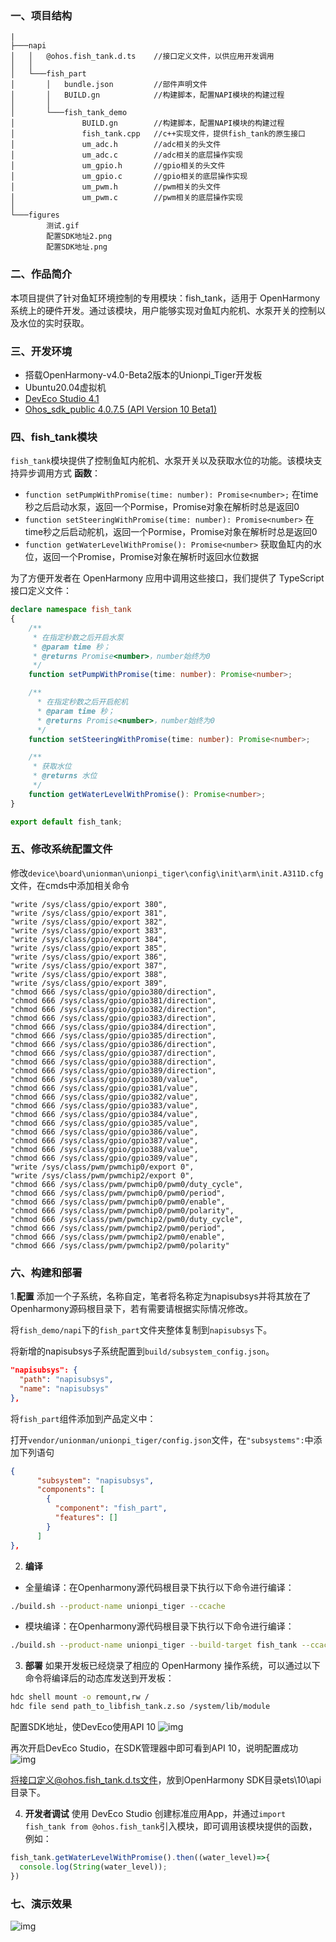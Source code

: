 ### 一、**项目结构**

```
|
├───napi
│   │   @ohos.fish_tank.d.ts    //接口定义文件，以供应用开发调用
│   │
│   └───fish_part
│       │   bundle.json         //部件声明文件
│       │   BUILD.gn            //构建脚本，配置NAPI模块的构建过程
│       │
│       └───fish_tank_demo
│               BUILD.gn        //构建脚本，配置NAPI模块的构建过程
│               fish_tank.cpp   //c++实现文件，提供fish_tank的原生接口
│               um_adc.h        //adc相关的头文件
│               um_adc.c        //adc相关的底层操作实现
│               um_gpio.h       //gpio相关的头文件
│               um_gpio.c       //gpio相关的底层操作实现
│               um_pwm.h        //pwm相关的头文件
│               um_pwm.c        //pwm相关的底层操作实现
│
└───figures
        测试.gif
        配置SDK地址2.png
        配置SDK地址.png
```

### 二、**作品简介**
本项目提供了针对鱼缸环境控制的专用模块：fish_tank，适用于 OpenHarmony 系统上的硬件开发。通过该模块，用户能够实现对鱼缸内舵机、水泵开关的控制以及水位的实时获取。

### 三、**开发环境**
- 搭载OpenHarmony-v4.0-Beta2版本的Unionpi_Tiger开发板
- Ubuntu20.04虚拟机
- [DevEco Studio 4.1](https://docs.openharmony.cn/pages/v4.1/zh-cn/release-notes/OpenHarmony-v4.1-release.md/#%E9%85%8D%E5%A5%97%E5%85%B3%E7%B3%BB)
- [Ohos_sdk_public 4.0.7.5 (API Version 10 Beta1)](https://gitee.com/openharmony/docs/blob/master/zh-cn/release-notes/OpenHarmony-v4.0-beta1.md#https://gitee.com/link?target=https%3A%2F%2Frepo.huaweicloud.com%2Fopenharmony%2Fos%2F4.0-Beta1%2Fohos-sdk-windows_linux-public-20230605.tar.gz)

### 四、fish_tank模块
`fish_tank`模块提供了控制鱼缸内舵机、水泵开关以及获取水位的功能。该模块支持异步调用方式
**函数**：
- `function setPumpWithPromise(time: number): Promise<number>;`
在time秒之后启动水泵，返回一个Pormise，Promise对象在解析时总是返回0
- `function setSteeringWithPromise(time: number): Promise<number>`
在time秒之后启动舵机，返回一个Pormise，Promise对象在解析时总是返回0
- `function getWaterLevelWithPromise(): Promise<number>`
获取鱼缸内的水位，返回一个Promise，Promise对象在解析时返回水位数据

为了方便开发者在 OpenHarmony 应用中调用这些接口，我们提供了 TypeScript 接口定义文件：
```ts
declare namespace fish_tank
{
    /**
     * 在指定秒数之后开启水泵
     * @param time 秒；
     * @returns Promise<number>，number始终为0
     */
    function setPumpWithPromise(time: number): Promise<number>;

    /**
      * 在指定秒数之后开启舵机
      * @param time 秒；
      * @returns Promise<number>，number始终为0
      */
    function setSteeringWithPromise(time: number): Promise<number>;

    /**
     * 获取水位
     * @returns 水位
     */
    function getWaterLevelWithPromise(): Promise<number>;
}

export default fish_tank;
```

### 五、修改系统配置文件
修改`device\board\unionman\unionpi_tiger\config\init\arm\init.A311D.cfg`文件，在cmds中添加相关命令
```
"write /sys/class/gpio/export 380",
"write /sys/class/gpio/export 381",
"write /sys/class/gpio/export 382",
"write /sys/class/gpio/export 383",
"write /sys/class/gpio/export 384",
"write /sys/class/gpio/export 385",
"write /sys/class/gpio/export 386",
"write /sys/class/gpio/export 387",
"write /sys/class/gpio/export 388",
"write /sys/class/gpio/export 389",
"chmod 666 /sys/class/gpio/gpio380/direction",
"chmod 666 /sys/class/gpio/gpio381/direction",
"chmod 666 /sys/class/gpio/gpio382/direction",
"chmod 666 /sys/class/gpio/gpio383/direction",
"chmod 666 /sys/class/gpio/gpio384/direction",
"chmod 666 /sys/class/gpio/gpio385/direction",
"chmod 666 /sys/class/gpio/gpio386/direction",
"chmod 666 /sys/class/gpio/gpio387/direction",
"chmod 666 /sys/class/gpio/gpio388/direction",
"chmod 666 /sys/class/gpio/gpio389/direction",
"chmod 666 /sys/class/gpio/gpio380/value",
"chmod 666 /sys/class/gpio/gpio381/value",
"chmod 666 /sys/class/gpio/gpio382/value",
"chmod 666 /sys/class/gpio/gpio383/value",
"chmod 666 /sys/class/gpio/gpio384/value",
"chmod 666 /sys/class/gpio/gpio385/value",
"chmod 666 /sys/class/gpio/gpio386/value",
"chmod 666 /sys/class/gpio/gpio387/value",
"chmod 666 /sys/class/gpio/gpio388/value",
"chmod 666 /sys/class/gpio/gpio389/value",
"write /sys/class/pwm/pwmchip0/export 0",
"write /sys/class/pwm/pwmchip2/export 0",
"chmod 666 /sys/class/pwm/pwmchip0/pwm0/duty_cycle",
"chmod 666 /sys/class/pwm/pwmchip0/pwm0/period",
"chmod 666 /sys/class/pwm/pwmchip0/pwm0/enable",
"chmod 666 /sys/class/pwm/pwmchip0/pwm0/polarity",
"chmod 666 /sys/class/pwm/pwmchip2/pwm0/duty_cycle",
"chmod 666 /sys/class/pwm/pwmchip2/pwm0/period",
"chmod 666 /sys/class/pwm/pwmchip2/pwm0/enable",
"chmod 666 /sys/class/pwm/pwmchip2/pwm0/polarity"
```

### 六、构建和部署
1.**配置**
添加一个子系统，名称自定，笔者将名称定为napisubsys并将其放在了Openharmony源码根目录下，若有需要请根据实际情况修改。

将`fish_demo/napi`下的`fish_part`文件夹整体复制到`napisubsys`下。

将新增的napisubsys子系统配置到`build/subsystem_config.json`。
```json
"napisubsys": {
  "path": "napisubsys",
  "name": "napisubsys"
},
```

将`fish_part`组件添加到产品定义中：

打开`vendor/unionman/unionpi_tiger/config.json`文件，在`"subsystems":`中添加下列语句
```json
{
      "subsystem": "napisubsys",
      "components": [
        {
          "component": "fish_part",
          "features": []
        }
      ]
},
```

2. **编译**
- 全量编译：在Openharmony源代码根目录下执行以下命令进行编译：
```bash
./build.sh --product-name unionpi_tiger --ccache
```
- 模块编译：在Openharmony源代码根目录下执行以下命令进行编译：
```bash
./build.sh --product-name unionpi_tiger --build-target fish_tank --ccache
```

3. **部署**
如果开发板已经烧录了相应的 OpenHarmony 操作系统，可以通过以下命令将编译后的动态库发送到开发板：
```bash
hdc shell mount -o remount,rw /
hdc file send path_to_libfish_tank.z.so /system/lib/module
```

配置SDK地址，使DevEco使用API 10
![img](./figures/配置SDK地址.png)

再次开启DevEco Studio，在SDK管理器中即可看到API 10，说明配置成功
![img](./figures/配置SDK地址2.png)

将接口定义@ohos.fish_tank.d.ts文件，放到OpenHarmony SDK目录ets\10\api目录下。

4. **开发者调试**
使用 DevEco Studio 创建标准应用App，并通过`import fish_tank from @ohos.fish_tank`引入模块，即可调用该模块提供的函数，例如：
```ts
fish_tank.getWaterLevelWithPromise().then((water_level)=>{
  console.log(String(water_level));
})
```

### 七、演示效果
![img](./figures/测试.gif)